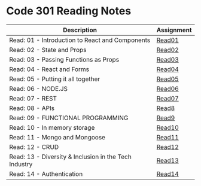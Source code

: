 # Code 301 Reading Notes 

|  Description  | Assignment    |
| ----------- | ----------- |
|   Read: 01 - Introduction to React and Components |  [Read01](https://bianqt.github.io/reading-notes/301/read01)    |
|   Read: 02 - State and Props |  [Read02](https://bianqt.github.io/reading-notes/301/read02)    |
|   Read: 03 -  Passing Functions as Props |  [Read03](https://bianqt.github.io/reading-notes/301/read03)    |
|   Read: 04 -  React and Forms |  [Read04](https://bianqt.github.io/reading-notes/301/read04)    |
|   Read: 05 -  Putting it all together |  [Read05](https://bianqt.github.io/reading-notes/301/read05)    |
|   Read: 06 -  NODE.JS |  [Read06](https://bianqt.github.io/reading-notes/301/read06)    |
|   Read: 07 -  REST |  [Read07](https://bianqt.github.io/reading-notes/301/read07)    |
|   Read: 08 -  APIs |  [Read8](https://bianqt.github.io/reading-notes/301/read08)    |
|   Read: 09 -  FUNCTIONAL PROGRAMMING |  [Read9](https://bianqt.github.io/reading-notes/301/read09)    |
|   Read: 10 -  In memory storage |  [Read10](https://bianqt.github.io/reading-notes/301/read10)    |
|   Read: 11 -  Mongo and Mongoose  |  [Read11](https://bianqt.github.io/reading-notes/301/read11)    |
|   Read: 12 -  CRUD  |  [Read12](https://bianqt.github.io/reading-notes/301/read12)    |
|   Read: 13 -  Diversity & Inclusion in the Tech Industry  |  [Read13](https://bianqt.github.io/reading-notes/301/read13)    |
|   Read: 14 -  Authentication  |  [Read14](https://bianqt.github.io/reading-notes/301/read14)    |




